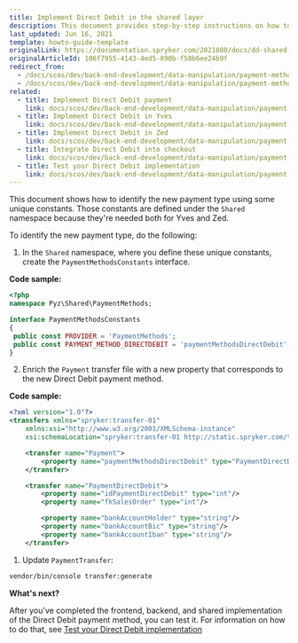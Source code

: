 ```yaml
---
title: Implement Direct Debit in the shared layer
description: This document provides step-by-step instructions on how to identify the new payment type using some unique constants.
last_updated: Jun 16, 2021
template: howto-guide-template
originalLink: https://documentation.spryker.com/2021080/docs/dd-shared-implementation
originalArticleId: 106f7955-4143-4ed5-890b-f58b6ee24b9f
redirect_from:
  - /docs/scos/dev/back-end-development/data-manipulation/payment-methods/direct-debit-example-implementation/implement-direct-debit-in-the-shared-layer.html
  - /docs/scos/dev/back-end-development/data-manipulation/payment-methods/direct-debit-example-implementation/implementation-of-direct-debit-in-the-shared-layer.html
related:
  - title: Implement Direct Debit payment
    link: docs/scos/dev/back-end-development/data-manipulation/payment-methods/direct-debit-example-implementation/implement-direct-debit-payment.html
  - title: Implement Direct Debit in Yves
    link: docs/scos/dev/back-end-development/data-manipulation/payment-methods/direct-debit-example-implementation/implement-direct-debit-in-yves.html
  - title: Implement Direct Debit in Zed
    link: docs/scos/dev/back-end-development/data-manipulation/payment-methods/direct-debit-example-implementation/implement-direct-debit-in-zed.html
  - title: Integrate Direct Debit into checkout
    link: docs/scos/dev/back-end-development/data-manipulation/payment-methods/direct-debit-example-implementation/integrate-direct-debit-into-checkout.html
  - title: Test your Direct Debit implementation
    link: docs/scos/dev/back-end-development/data-manipulation/payment-methods/direct-debit-example-implementation/test-your-direct-debit-implementation.html
---
```


This document shows how to identify the new payment type using some unique constants. Those constants are defined under the `Shared` namespace because they're needed both for Yves and Zed.

To identify the new payment type, do the following:

1. In the `Shared` namespace, where you define these unique constants, create the `PaymentMethodsConstants` interface.

**Code sample:**

```php
<?php
namespace Pyz\Shared\PaymentMethods;

interface PaymentMethodsConstants
{
 public const PROVIDER = 'PaymentMethods';
 public const PAYMENT_METHOD_DIRECTDEBIT = 'paymentMethodsDirectDebit';
}
```

2. Enrich the `Payment` transfer file with a new property that corresponds to the new Direct Debit payment method.

**Code sample:**

```xml
<?xml version="1.0"?>
<transfers xmlns="spryker:transfer-01"
    xmlns:xsi="http://www.w3.org/2001/XMLSchema-instance"
    xsi:schemaLocation="spryker:transfer-01 http://static.spryker.com/transfer-01.xsd">

    <transfer name="Payment">
        <property name="paymentMethodsDirectDebit" type="PaymentDirectDebit"/>
    </transfer>

    <transfer name="PaymentDirectDebit">
        <property name="idPaymentDirectDebit" type="int"/>
        <property name="fkSalesOrder" type="int"/>

        <property name="bankAccountHolder" type="string"/>
        <property name="bankAccountBic" type="string"/>
        <property name="bankAccountIban" type="string"/>
    </transfer>
```

1. Update `PaymentTransfer`:

```bash
vendor/bin/console transfer:generate
```


**What's next?**

After you've completed the frontend, backend, and shared implementation of the Direct Debit payment method, you can test it. For information on how to do that, see [Test your Direct Debit implementation](/docs/dg/dev/backend-development/data-manipulation/payment-methods/direct-debit-example-implementation/test-your-direct-debit-implementation.html)
